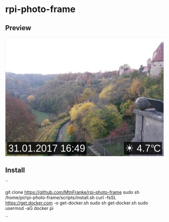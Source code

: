 # rpi-photo-frame

## Preview

![Preview](https://github.com/MtnFranke/rpi-photo-frame/raw/master/doc/preview.png)

## Install

``

git clone https://github.com/MtnFranke/rpi-photo-frame
sudo sh /home/pi/rpi-photo-frame/scripts/install.sh
curl -fsSL https://get.docker.com -o get-docker.sh
sudo sh get-docker.sh
sudo usermod -aG docker pi

``

